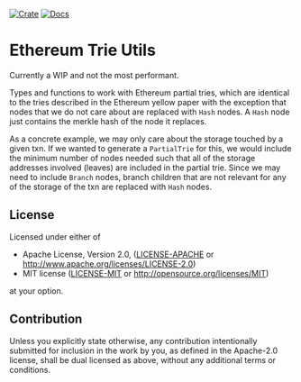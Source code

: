 [![Crate](https://img.shields.io/crates/v/eth_trie_utils)](https://crates.io/crates/eth_trie_utils)
[![Docs](https://img.shields.io/docsrs/eth_trie_utils)](https://docs.rs/eth_trie_utils/latest/eth_trie_utils/)
# Ethereum Trie Utils

Currently a WIP and not the most performant.

Types and functions to work with Ethereum partial tries, which are identical to the tries described in the Ethereum yellow paper with the exception that nodes that we do not care about are replaced with `Hash` nodes. A `Hash` node just contains the merkle hash of the node it replaces.

As a concrete example, we may only care about the storage touched by a given txn. If we wanted to generate a `PartialTrie` for this, we would include the minimum number of nodes needed such that all of the storage addresses involved (leaves) are included in the partial trie. Since we may need to include `Branch` nodes, branch children that are not relevant for any of the storage of the txn are replaced with `Hash` nodes.

## License
Licensed under either of

* Apache License, Version 2.0, ([LICENSE-APACHE](LICENSE-APACHE) or http://www.apache.org/licenses/LICENSE-2.0)
* MIT license ([LICENSE-MIT](LICENSE-MIT) or http://opensource.org/licenses/MIT)

at your option.

## Contribution
Unless you explicitly state otherwise, any contribution intentionally submitted for inclusion in the work by you, as defined in the Apache-2.0 license, shall be dual licensed as above, without any additional terms or conditions.

